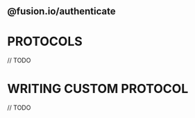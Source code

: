 @fusion.io/authenticate
-----------------------

# PROTOCOLS

// TODO


# WRITING CUSTOM PROTOCOL

// TODO
